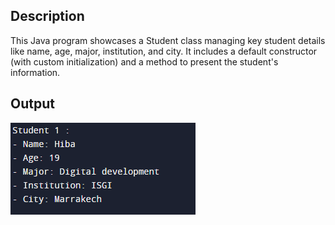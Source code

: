## Description
This Java program showcases a Student class managing key student details like name, age, major, institution, and city. It includes a default constructor (with custom initialization) and a method to present the student's information.
## Output
<img src="example.png">
